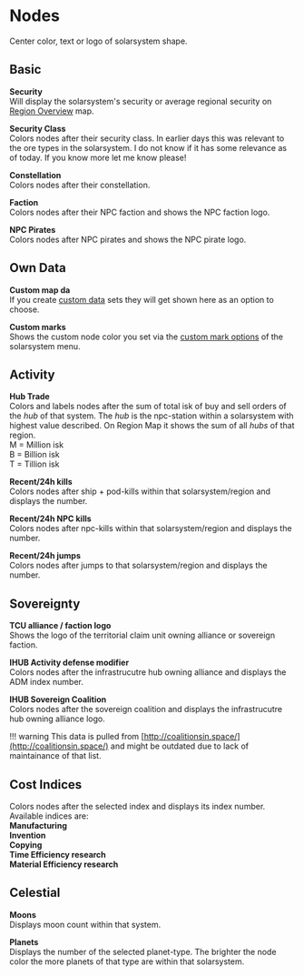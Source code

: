 # Nodes
Center color, text or logo of solarsystem shape.

## Basic
**Security**<br>
Will display the solarsystem's security or average regional security on [Region Overview](https://eveeye.readthedocs.io/en/latest/map/layout/) map.

**Security Class**<br>
Colors nodes after their security class. In earlier days this was relevant to the ore types in the solarsystem. I do not know if it has some relevance as of today. If you know more let me know please!

**Constellation**<br>
Colors nodes after their constellation.

**Faction**<br>
Colors nodes after their NPC faction and shows the NPC faction logo.

**NPC Pirates**<br>
Colors nodes after NPC pirates and shows the NPC pirate logo.

## Own Data
**Custom map da**<br>
If you create [custom data](https://eveeye.readthedocs.io/en/latest/data/database/) sets they will get shown here as an option to choose.

**Custom marks**<br>
Shows the custom node color you set via the [custom mark options](https://eveeye.readthedocs.io/en/latest/sharing/custom-marks/) of the solarsystem menu.

## Activity
**Hub Trade**<br>
Colors and labels nodes after the sum of total isk of buy and sell orders of the *hub* of that system. The *hub* is the npc-station within a solarsystem with highest value described.  On Region Map it shows the sum of all *hubs* of that region.<br>
M = Million isk<br>
B = Billion isk<br>
T = Tillion isk

**Recent/24h kills**<br>
Colors nodes after ship + pod-kills within that solarsystem/region and displays the number. 

**Recent/24h NPC kills**<br>
Colors nodes after npc-kills within that solarsystem/region and displays the number.

**Recent/24h jumps**<br>
Colors nodes after jumps to that solarsystem/region and displays the number. 

## Sovereignty
**TCU alliance / faction logo**<br>
Shows the logo of the territorial claim unit owning alliance or sovereign faction.

**IHUB Activity defense modifier**<br>
Colors nodes after the infrastrucutre hub owning alliance and displays the ADM index number.

**IHUB Sovereign Coalition**<br>
Colors nodes after the sovereign coalition and displays the infrastrucutre hub owning alliance logo.

!!! warning
    This data is pulled from [http://coalitionsin.space/](http://coalitionsin.space/) and might be outdated due to lack of maintainance of that list.

## Cost Indices
Colors nodes after the selected index and displays its index number. Available indices are:<br>
**Manufacturing<br>
Invention<br>
Copying<br>
Time Efficiency research<br>
Material Efficiency research**

## Celestial
**Moons**<br>
Displays moon count within that system.

**Planets**<br>
Displays the number of the selected planet-type. The brighter the node color the more planets of that type are within that solarsystem.
<!--stackedit_data:
eyJoaXN0b3J5IjpbNDM4Mjc2NzY0LC0yMTQzNjU2NTk0LDQ3Nz
UzOTk5LDgwOTIyOTk4OCwxNjU1Mzk2MDUzLDE3NTI4NDI1MDMs
LTEwNzI5MDczNDYsLTE2MzIyMzYzMjYsMTc3MTk0OTM0NiwxNT
k3Mzk0MjM3XX0=
-->